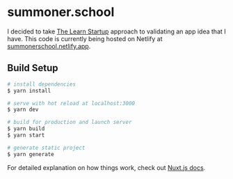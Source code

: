 # summoner.school

I decided to take [The Learn Startup](http://theleanstartup.com/) approach to validating an app idea that I have.
This code is currently being hosted on Netlify at [summonerschool.netlify.app](https://summonerschool.netlify.app).

## Build Setup

```bash
# install dependencies
$ yarn install

# serve with hot reload at localhost:3000
$ yarn dev

# build for production and launch server
$ yarn build
$ yarn start

# generate static project
$ yarn generate
```

For detailed explanation on how things work, check out [Nuxt.js docs](https://nuxtjs.org).
